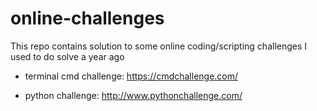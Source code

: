 # online-challenges
This repo contains solution to some online coding/scripting challenges I used to do solve a year ago

* terminal cmd challenge: https://cmdchallenge.com/

* python challenge: http://www.pythonchallenge.com/


